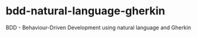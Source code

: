 # bdd-natural-language-gherkin
BDD - Behaviour-Driven Development using natural language and Gherkin
